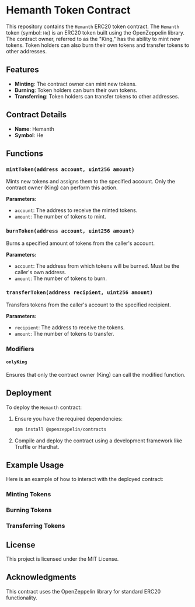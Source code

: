 


# Hemanth Token Contract

This repository contains the `Hemanth` ERC20 token contract. The `Hemanth` token (symbol: `He`) is an ERC20 token built using the OpenZeppelin library. The contract owner, referred to as the "King," has the ability to mint new tokens. Token holders can also burn their own tokens and transfer tokens to other addresses.

## Features

- **Minting**: The contract owner can mint new tokens.
- **Burning**: Token holders can burn their own tokens.
- **Transferring**: Token holders can transfer tokens to other addresses.

## Contract Details

- **Name**: Hemanth
- **Symbol**: He

## Functions

### `mintToken(address account, uint256 amount)`

Mints new tokens and assigns them to the specified account. Only the contract owner (King) can perform this action.

**Parameters:**
- `account`: The address to receive the minted tokens.
- `amount`: The number of tokens to mint.

### `burnToken(address account, uint256 amount)`

Burns a specified amount of tokens from the caller's account.

**Parameters:**
- `account`: The address from which tokens will be burned. Must be the caller's own address.
- `amount`: The number of tokens to burn.

### `transferToken(address recipient, uint256 amount)`

Transfers tokens from the caller's account to the specified recipient.

**Parameters:**
- `recipient`: The address to receive the tokens.
- `amount`: The number of tokens to transfer.

### Modifiers

#### `onlyKing`

Ensures that only the contract owner (King) can call the modified function.

## Deployment

To deploy the `Hemanth` contract:

1. Ensure you have the required dependencies:
   ```sh
   npm install @openzeppelin/contracts
   ```

2. Compile and deploy the contract using a development framework like Truffle or Hardhat.

## Example Usage

Here is an example of how to interact with the deployed contract:

### Minting Tokens



### Burning Tokens



### Transferring Tokens



## License

This project is licensed under the MIT License.

## Acknowledgments

This contract uses the OpenZeppelin library for standard ERC20 functionality.




